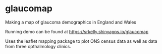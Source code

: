 # glaucomap
 Making a map of glaucoma demographics in England and Wales

Running demo can be found at https://srkelly.shinyapps.io/glaucomap

Uses the leaflet mapping package to plot ONS census data as well as data from three opthalmology clinics.
